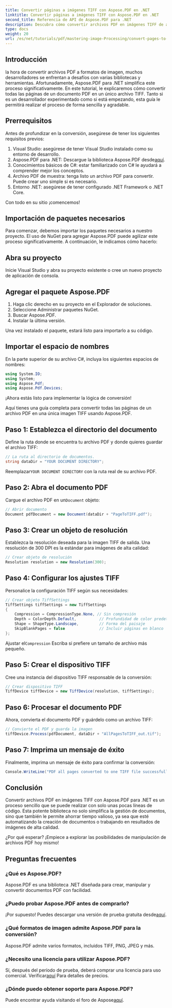 ```yaml
---
title: Convertir páginas a imágenes TIFF con Aspose.PDF en .NET
linktitle: Convertir páginas a imágenes TIFF con Aspose.PDF en .NET
second_title: Referencia de API de Aspose.PDF para .NET
description: Descubra cómo convertir archivos PDF en imágenes TIFF de alta calidad sin problemas utilizando la biblioteca Aspose.PDF para .NET. Este tutorial paso a paso ofrece instrucciones claras y un ejemplo de código.
type: docs
weight: 20
url: /es/net/tutorials/pdf/mastering-image-Processing/convert-pages-to-tiff-images/
---
```

## Introducción

la hora de convertir archivos PDF a formatos de imagen, muchos desarrolladores se enfrentan a desafíos con varias bibliotecas y herramientas. Afortunadamente, Aspose.PDF para .NET simplifica este proceso significativamente. En este tutorial, le explicaremos cómo convertir todas las páginas de un documento PDF en un único archivo TIFF. Tanto si es un desarrollador experimentado como si está empezando, esta guía le permitirá realizar el proceso de forma sencilla y agradable.

## Prerrequisitos

Antes de profundizar en la conversión, asegúrese de tener los siguientes requisitos previos:

1. Visual Studio: asegúrese de tener Visual Studio instalado como su entorno de desarrollo.
2.  Aspose.PDF para .NET: Descargue la biblioteca Aspose.PDF desde[aquí](https://releases.aspose.com/pdf/net/).
3. Conocimientos básicos de C#: estar familiarizado con C# le ayudará a comprender mejor los conceptos.
4. Archivo PDF de muestra: tenga listo un archivo PDF para convertir. Puede crear uno simple si es necesario.
5. Entorno .NET: asegúrese de tener configurado .NET Framework o .NET Core.

Con todo en su sitio ¡comencemos!

## Importación de paquetes necesarios

Para comenzar, debemos importar los paquetes necesarios a nuestro proyecto. El uso de NuGet para agregar Aspose.PDF puede agilizar este proceso significativamente. A continuación, le indicamos cómo hacerlo:

## Abra su proyecto

Inicie Visual Studio y abra su proyecto existente o cree un nuevo proyecto de aplicación de consola.

## Agregar el paquete Aspose.PDF

1. Haga clic derecho en su proyecto en el Explorador de soluciones.
2. Seleccione Administrar paquetes NuGet.
3. Buscar Aspose.PDF.
4. Instalar la última versión.

Una vez instalado el paquete, estará listo para importarlo a su código.

##  Importar el espacio de nombres

En la parte superior de su archivo C#, incluya los siguientes espacios de nombres:

```csharp
using System.IO;
using System;
using Aspose.Pdf;
using Aspose.Pdf.Devices;
```

¡Ahora estás listo para implementar la lógica de conversión!

Aquí tienes una guía completa para convertir todas las páginas de un archivo PDF en una única imagen TIFF usando Aspose.PDF.

## Paso 1: Establezca el directorio del documento

Define la ruta donde se encuentra tu archivo PDF y donde quieres guardar el archivo TIFF:

```csharp
// La ruta al directorio de documentos.
string dataDir = "YOUR DOCUMENT DIRECTORY";
```

 Reemplazar`YOUR DOCUMENT DIRECTORY` con la ruta real de su archivo PDF.

## Paso 2: Abra el documento PDF

 Cargue el archivo PDF en un`Document` objeto:

```csharp
// Abrir documento
Document pdfDocument = new Document(dataDir + "PageToTIFF.pdf");
```

## Paso 3: Crear un objeto de resolución

Establezca la resolución deseada para la imagen TIFF de salida. Una resolución de 300 DPI es la estándar para imágenes de alta calidad:

```csharp
// Crear objeto de resolución
Resolution resolution = new Resolution(300);
```

## Paso 4: Configurar los ajustes TIFF

Personalice la configuración TIFF según sus necesidades:

```csharp
// Crear objeto TiffSettings
TiffSettings tiffSettings = new TiffSettings
{
    Compression = CompressionType.None, // Sin compresión
    Depth = ColorDepth.Default,          // Profundidad de color predeterminada
    Shape = ShapeType.Landscape,         // Forma del paisaje
    SkipBlankPages = false               // Incluir páginas en blanco
};
```

 Ajustar el`Compression` Escriba si prefiere un tamaño de archivo más pequeño.

## Paso 5: Crear el dispositivo TIFF

Cree una instancia del dispositivo TIFF responsable de la conversión:

```csharp
// Crear dispositivo TIFF
TiffDevice tiffDevice = new TiffDevice(resolution, tiffSettings);
```

## Paso 6: Procesar el documento PDF

Ahora, convierta el documento PDF y guárdelo como un archivo TIFF:

```csharp
// Convierte el PDF y guarda la imagen
tiffDevice.Process(pdfDocument, dataDir + "AllPagesToTIFF_out.tif");
```

## Paso 7: Imprima un mensaje de éxito

Finalmente, imprima un mensaje de éxito para confirmar la conversión:

```csharp
Console.WriteLine("PDF all pages converted to one TIFF file successfully!");
```

## Conclusión

Convertir archivos PDF en imágenes TIFF con Aspose.PDF para .NET es un proceso sencillo que se puede realizar con solo unas pocas líneas de código. Esta potente biblioteca no solo simplifica la gestión de documentos, sino que también le permite ahorrar tiempo valioso, ya sea que esté automatizando la creación de documentos o trabajando en resultados de imágenes de alta calidad. 

¿Por qué esperar? ¡Empiece a explorar las posibilidades de manipulación de archivos PDF hoy mismo!

## Preguntas frecuentes

### ¿Qué es Aspose.PDF?
Aspose.PDF es una biblioteca .NET diseñada para crear, manipular y convertir documentos PDF con facilidad.

### ¿Puedo probar Aspose.PDF antes de comprarlo?
 ¡Por supuesto! Puedes descargar una versión de prueba gratuita desde[aquí](https://releases.aspose.com/).

### ¿Qué formatos de imagen admite Aspose.PDF para la conversión?
Aspose.PDF admite varios formatos, incluidos TIFF, PNG, JPEG y más.

### ¿Necesito una licencia para utilizar Aspose.PDF?
 Sí, después del período de prueba, deberá comprar una licencia para uso comercial. Verificar[aquí](https://purchase.aspose.com/) Para detalles de precios.

### ¿Dónde puedo obtener soporte para Aspose.PDF?
 Puede encontrar ayuda visitando el foro de Aspose[aquí](https://forum.aspose.com/c/pdf/10).